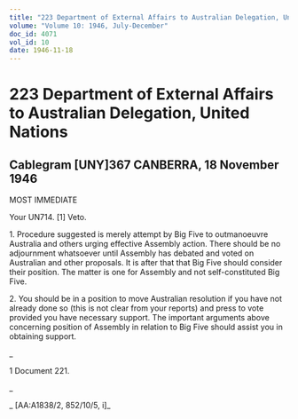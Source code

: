 ```yaml
---
title: "223 Department of External Affairs to Australian Delegation, United Nations"
volume: "Volume 10: 1946, July-December"
doc_id: 4071
vol_id: 10
date: 1946-11-18
---
```


# 223 Department of External Affairs to Australian Delegation, United Nations

## Cablegram [UNY]367 CANBERRA, 18 November 1946

MOST IMMEDIATE

Your UN714. [1] Veto.

1\. Procedure suggested is merely attempt by Big Five to outmanoeuvre Australia and others urging effective Assembly action. There should be no adjournment whatsoever until Assembly has debated and voted on Australian and other proposals. It is after that that Big Five should consider their position. The matter is one for Assembly and not self-constituted Big Five.

2\. You should be in a position to move Australian resolution if you have not already done so (this is not clear from your reports) and press to vote provided you have necessary support. The important arguments above concerning position of Assembly in relation to Big Five should assist you in obtaining support.

_

1 Document 221.

_

_ [AA:A1838/2, 852/10/5, i]_
